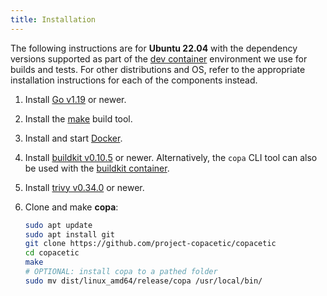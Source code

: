 ```yaml
---
title: Installation
---
```


The following instructions are for **Ubuntu 22.04** with the dependency versions supported as part of the [dev container](../../.devcontainer/README.md) environment we use for builds and tests. For other distributions and OS, refer to the appropriate installation instructions for each of the components instead.

1. Install [Go v1.19](https://go.dev/doc/install) or newer.

2. Install the [make](https://www.gnu.org/software/make/) build tool.

3. Install and start [Docker](https://www.docker.com/get-started/).

4. Install [buildkit v0.10.5](https://github.com/moby/buildkit#quick-start) or newer. Alternatively, the `copa` CLI tool can also be used with the [buildkit container](https://hub.docker.com/r/moby/buildkit/tags/).

5. Install [trivy v0.34.0](https://aquasecurity.github.io/trivy/latest/getting-started/installation/) or newer.

6. Clone and make **copa**:

   ```bash
   sudo apt update
   sudo apt install git
   git clone https://github.com/project-copacetic/copacetic
   cd copacetic
   make
   # OPTIONAL: install copa to a pathed folder
   sudo mv dist/linux_amd64/release/copa /usr/local/bin/
   ```